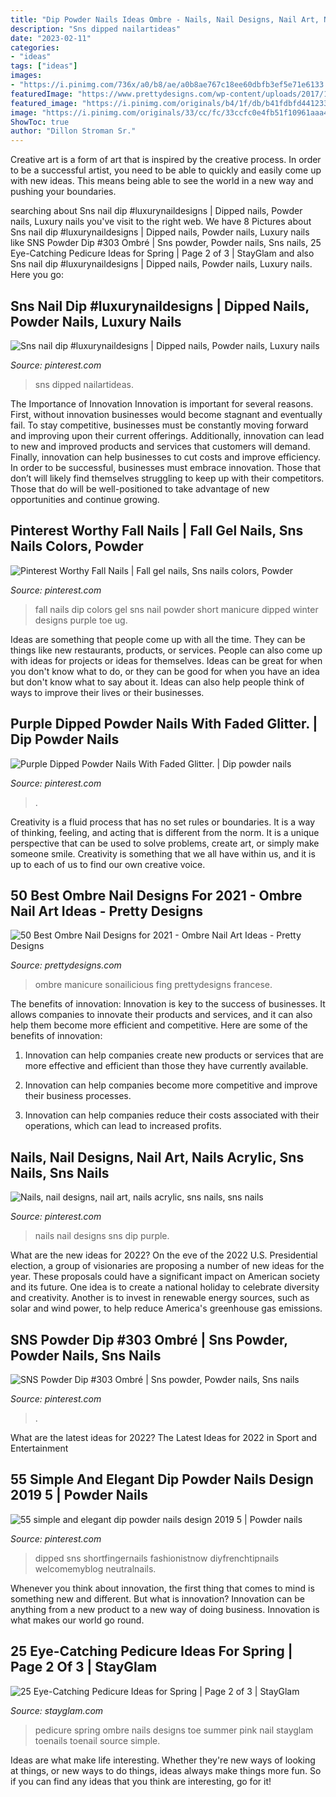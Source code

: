 ```yaml
---
title: "Dip Powder Nails Ideas Ombre - Nails, Nail Designs, Nail Art, Nails Acrylic, Sns Nails, Sns Nails"
description: "Sns dipped nailartideas"
date: "2023-02-11"
categories:
- "ideas"
tags: ["ideas"]
images:
- "https://i.pinimg.com/736x/a0/b8/ae/a0b8ae767c18ee60dbfb3ef5e71e6133.jpg"
featuredImage: "https://www.prettydesigns.com/wp-content/uploads/2017/12/30-wonderful-ombre-nail-designs-for-2018-2.jpg"
featured_image: "https://i.pinimg.com/originals/b4/1f/db/b41fdbfd44123324ff385a38d2264f6a.jpg"
image: "https://i.pinimg.com/originals/33/cc/fc/33ccfc0e4fb51f10961aaa4ad43a2b5f.jpg"
ShowToc: true
author: "Dillon Stroman Sr."
---
```



Creative art is a form of art that is inspired by the creative process. In order to be a successful artist, you need to be able to quickly and easily come up with new ideas. This means being able to see the world in a new way and pushing your boundaries.

	

		
searching about Sns nail dip #luxurynaildesigns | Dipped nails, Powder nails, Luxury nails you've visit to the right web. We have 8 Pictures about Sns nail dip #luxurynaildesigns | Dipped nails, Powder nails, Luxury nails like SNS Powder Dip #303 Ombré | Sns powder, Powder nails, Sns nails, 25 Eye-Catching Pedicure Ideas for Spring | Page 2 of 3 | StayGlam and also Sns nail dip #luxurynaildesigns | Dipped nails, Powder nails, Luxury nails. Here you go:
		
    
## Sns Nail Dip #luxurynaildesigns | Dipped Nails, Powder Nails, Luxury Nails

<img loading=lazy src="https://i.pinimg.com/736x/d5/64/02/d564021542c3922eab90183c7d113be8.jpg" onerror="this.onerror=null;this.src='https://tse1.mm.bing.net/th?id=OIP.pGFg9hnvXWsgcvjFifCN6QHaJ3&amp;pid=15.1';" alt="Sns nail dip #luxurynaildesigns | Dipped nails, Powder nails, Luxury nails">

_Source: pinterest.com_

>sns dipped nailartideas. 

	

The Importance of Innovation
Innovation is important for several reasons. First, without innovation businesses would become stagnant and eventually fail. To stay competitive, businesses must be constantly moving forward and improving upon their current offerings. Additionally, innovation can lead to new and improved products and services that customers will demand. Finally, innovation can help businesses to cut costs and improve efficiency.
In order to be successful, businesses must embrace innovation. Those that don’t will likely find themselves struggling to keep up with their competitors. Those that do will be well-positioned to take advantage of new opportunities and continue growing.

    
## Pinterest Worthy Fall Nails | Fall Gel Nails, Sns Nails Colors, Powder

<img loading=lazy src="https://i.pinimg.com/originals/a1/1b/e7/a11be7fd402df54fffbe7517ca1dcb99.jpg" onerror="this.onerror=null;this.src='https://tse3.mm.bing.net/th?id=OIP.FfFiJ6Ayk9gz3BpugVbgsAHaJ4&amp;pid=15.1';" alt="Pinterest Worthy Fall Nails | Fall gel nails, Sns nails colors, Powder">

_Source: pinterest.com_

>fall nails dip colors gel sns nail powder short manicure dipped winter designs purple toe ug. 

	

Ideas are something that people come up with all the time. They can be things like new restaurants, products, or services. People can also come up with ideas for projects or ideas for themselves. Ideas can be great for when you don't know what to do, or they can be good for when you have an idea but don't know what to say about it. Ideas can also help people think of ways to improve their lives or their businesses.

    
## Purple Dipped Powder Nails With Faded Glitter. | Dip Powder Nails

<img loading=lazy src="https://i.pinimg.com/originals/b4/1f/db/b41fdbfd44123324ff385a38d2264f6a.jpg" onerror="this.onerror=null;this.src='https://tse1.mm.bing.net/th?id=OIP.p0bPouF037rl-FENzkd_8AHaNK&amp;pid=15.1';" alt="Purple Dipped Powder Nails With Faded Glitter. | Dip powder nails">

_Source: pinterest.com_

>. 

	

Creativity is a fluid process that has no set rules or boundaries. It is a way of thinking, feeling, and acting that is different from the norm. It is a unique perspective that can be used to solve problems, create art, or simply make someone smile. Creativity is something that we all have within us, and it is up to each of us to find our own creative voice.

    
## 50 Best Ombre Nail Designs For 2021 - Ombre Nail Art Ideas - Pretty Designs

<img loading=lazy src="https://www.prettydesigns.com/wp-content/uploads/2017/12/30-wonderful-ombre-nail-designs-for-2018-2.jpg" onerror="this.onerror=null;this.src='https://tse2.mm.bing.net/th?id=OIP.O1BxwKfXfJ6Ea3POTxQTeQHaHa&amp;pid=15.1';" alt="50 Best Ombre Nail Designs for 2021 - Ombre Nail Art Ideas - Pretty Designs">

_Source: prettydesigns.com_

>ombre manicure sonailicious fing prettydesigns francese. 

	

The benefits of innovation:
Innovation is key to the success of businesses. It allows companies to innovate their products and services, and it can also help them become more efficient and competitive. Here are some of the benefits of innovation:
1. Innovation can help companies create new products or services that are more effective and efficient than those they have currently available.

2. Innovation can help companies become more competitive and improve their business processes.

3. Innovation can help companies reduce their costs associated with their operations, which can lead to increased profits.

    
## Nails, Nail Designs, Nail Art, Nails Acrylic, Sns Nails, Sns Nails

<img loading=lazy src="https://i.pinimg.com/736x/a0/b8/ae/a0b8ae767c18ee60dbfb3ef5e71e6133.jpg" onerror="this.onerror=null;this.src='https://tse1.mm.bing.net/th?id=OIP.vZwUcFl9P3UiNinCn0vY4wHaHa&amp;pid=15.1';" alt="Nails, nail designs, nail art, nails acrylic, sns nails, sns nails">

_Source: pinterest.com_

>nails nail designs sns dip purple. 

	

What are the new ideas for 2022?
On the eve of the 2022 U.S. Presidential election, a group of visionaries are proposing a number of new ideas for the year. These proposals could have a significant impact on American society and its future. One idea is to create a national holiday to celebrate diversity and creativity. Another is to invest in renewable energy sources, such as solar and wind power, to help reduce America's greenhouse gas emissions.

    
## SNS Powder Dip #303 Ombré | Sns Powder, Powder Nails, Sns Nails

<img loading=lazy src="https://i.pinimg.com/originals/33/cc/fc/33ccfc0e4fb51f10961aaa4ad43a2b5f.jpg" onerror="this.onerror=null;this.src='https://tse4.mm.bing.net/th?id=OIP.I7m2c5zFkTmZ-WqbCx6TvwHaJ4&amp;pid=15.1';" alt="SNS Powder Dip #303 Ombré | Sns powder, Powder nails, Sns nails">

_Source: pinterest.com_

>. 

	

What are the latest ideas for 2022?
The Latest Ideas for 2022 in Sport and Entertainment

    
## 55 Simple And Elegant Dip Powder Nails Design 2019 5 | Powder Nails

<img loading=lazy src="https://i.pinimg.com/736x/e5/a1/ce/e5a1cea34d0bd7dfdd1077185c5a1ac0.jpg" onerror="this.onerror=null;this.src='https://tse1.mm.bing.net/th?id=OIP.rduY_gj3hI7Razos2s2MRQHaHa&amp;pid=15.1';" alt="55 simple and elegant dip powder nails design 2019 5 | Powder nails">

_Source: pinterest.com_

>dipped sns shortfingernails fashionistnow diyfrenchtipnails welcomemyblog neutralnails. 

	

Whenever you think about innovation, the first thing that comes to mind is something new and different. But what is innovation? Innovation can be anything from a new product to a new way of doing business. Innovation is what makes our world go round.

    
## 25 Eye-Catching Pedicure Ideas For Spring | Page 2 Of 3 | StayGlam

<img loading=lazy src="https://stayglam.com/wp-content/uploads/2017/03/kangannynails_15043948_1338116026201463_6193683629307068416_n.jpg" onerror="this.onerror=null;this.src='https://tse4.mm.bing.net/th?id=OIP.-AvypLAvki3WliD4PsEG8gHaHa&amp;pid=15.1';" alt="25 Eye-Catching Pedicure Ideas for Spring | Page 2 of 3 | StayGlam">

_Source: stayglam.com_

>pedicure spring ombre nails designs toe summer pink nail stayglam toenails toenail source simple. 

	

Ideas are what make life interesting. Whether they're new ways of looking at things, or new ways to do things, ideas always make things more fun. So if you can find any ideas that you think are interesting, go for it!


